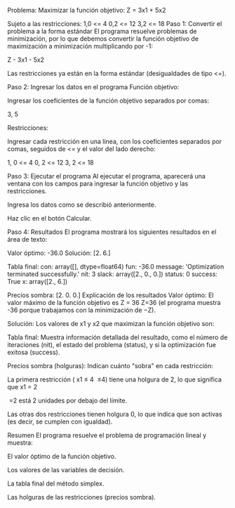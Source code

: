 Problema:
Maximizar la función objetivo:
Z = 3x1 + 5x2
 

Sujeto a las restricciones:
1,0 <= 4
0,2 <= 12
3,2 <= 18
Paso 1: Convertir el problema a la forma estándar
El programa resuelve problemas de minimización, por lo que debemos convertir la función objetivo de maximización a minimización multiplicando por -1:

Z - 3x1 - 5x2
 

Las restricciones ya están en la forma estándar (desigualdades de tipo <=).

Paso 2: Ingresar los datos en el programa
Función objetivo:

Ingresar los coeficientes de la función objetivo separados por comas:

3, 5

Restricciones:

Ingresar cada restricción en una línea, con los coeficientes separados por comas, seguidos de <= y el valor del lado derecho:


1, 0 <= 4
0, 2 <= 12
3, 2 <= 18


Paso 3: Ejecutar el programa
Al ejecutar el programa, aparecerá una ventana con los campos para ingresar la función objetivo y las restricciones.

Ingresa los datos como se describió anteriormente.

Haz clic en el botón Calcular.

Paso 4: Resultados
El programa mostrará los siguientes resultados en el área de texto:


Valor óptimo: -36.0
Solución: [2. 6.]

Tabla final:
     con: array([], dtype=float64)
     fun: -36.0
 message: 'Optimization terminated successfully.'
     nit: 3
   slack: array([2., 0., 0.])
  status: 0
 success: True
       x: array([2., 6.])

Precios sombra:
[2. 0. 0.]
Explicación de los resultados
Valor óptimo: El valor máximo de la función objetivo es 
Z = 36
Z=36 (el programa muestra -36 porque trabajamos con la minimización de −Z).

Solución: Los valores de 
x1 ​y x2
que maximizan la función objetivo son:


Tabla final: Muestra información detallada del resultado, como el número de iteraciones (nit), el estado del problema (status), y si la optimización fue exitosa (success).

Precios sombra (holguras): Indican cuánto "sobra" en cada restricción:

La primera restricción (
x1 ≤ 4
​
 ≤4) tiene una holgura de 2, lo que significa que 
x1 = 2

​
 =2 está 2 unidades por debajo del límite.

Las otras dos restricciones tienen holgura 0, lo que indica que son activas (es decir, se cumplen con igualdad).

Resumen
El programa resuelve el problema de programación lineal y muestra:

El valor óptimo de la función objetivo.

Los valores de las variables de decisión.

La tabla final del método simplex.

Las holguras de las restricciones (precios sombra).
